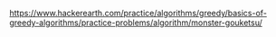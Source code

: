 https://www.hackerearth.com/practice/algorithms/greedy/basics-of-greedy-algorithms/practice-problems/algorithm/monster-gouketsu/
